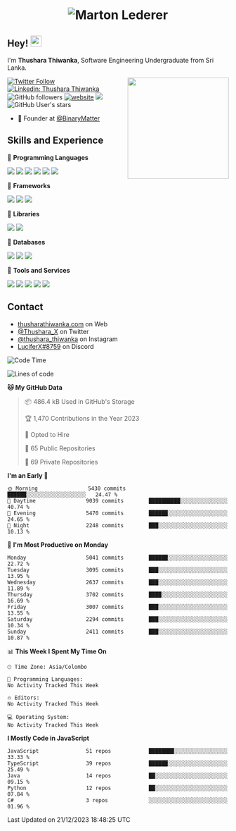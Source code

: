 <h1 align="center">
  <img src="https://raw.githubusercontent.com/ThusharaX/ThusharaX/master/name.svg" alt="Marton Lederer" />
</h1>

## Hey! <img src="https://media.giphy.com/media/hvRJCLFzcasrR4ia7z/giphy.gif" width="25px" height="25px">  
I'm <strong>Thushara Thiwanka</strong>, Software Engineering Undergraduate from Sri Lanka.

<img align='right' src="https://media.giphy.com/media/M9gbBd9nbDrOTu1Mqx/giphy.gif" width="230">

[![Twitter Follow](https://img.shields.io/twitter/follow/Thushara_X?label=Follow)](https://twitter.com/intent/follow?screen_name=Thushara_X)
[![Linkedin: Thushara Thiwanka](https://img.shields.io/badge/-Thushara_Thiwanaka-blue?style=flat-square&logo=Linkedin&logoColor=white&link=https://www.linkedin.com/in/thushara-thiwanka/)](https://www.linkedin.com/in/thushara-thiwanka/)
![GitHub followers](https://img.shields.io/github/followers/ThusharaX?label=Follow&style=social)
[![website](https://img.shields.io/badge/Website-46a2f1.svg?&style=flat-square&logo=Google-Chrome&logoColor=white&link=https://anmolsingh.me/)](https://thusharathiwanka.com/)
![](https://camo.githubusercontent.com/f1c00c1d3c0d9b8f4431c8082be05835cd7795233799bcef63c216d59cf4f6a0/68747470733a2f2f6b6f6d617265762e636f6d2f67687076632f3f757365726e616d653d546875736861726158267374796c653d666c617426636f6c6f723d627269676874677265656e)
![GitHub User's stars](https://img.shields.io/github/stars/ThusharaX?affiliations=OWNER%2CCOLLABORATOR%2CORGANIZATION_MEMBER&style=social)

<!-- - 🧭 Founder at [@Nano-Spark](https://github.com/Nano-Spark) -->
- 🧭 Founder at [@BinaryMatter](https://github.com/BinaryMatter)

<!-- - 👥 Core team member at [@Binary-Matter](https://github.com/Binary-Matter) and [@SLIIT-2020-June](https://github.com/SLIIT-2020-June) -->

## Skills and Experience
🔴 <strong>Programming Languages</strong>

![](https://img.shields.io/badge/Python-3776AB?style=for-the-badge&logo=python&logoColor=white)
![](https://img.shields.io/badge/C-00599C?style=for-the-badge&logo=c&logoColor=white)
![](https://img.shields.io/badge/C%2B%2B-00599C?style=for-the-badge&logo=c%2B%2B&logoColor=white)
![](https://img.shields.io/badge/JavaScript-F7DF1E?style=for-the-badge&logo=javascript&logoColor=black)
![](https://img.shields.io/badge/Java-ED8B00?style=for-the-badge&logo=java&logoColor=white)
![](https://img.shields.io/badge/PHP-777BB4?style=for-the-badge&logo=php&logoColor=white)

🔴 <strong>Frameworks</strong>

![](https://img.shields.io/badge/Django-092E20?style=for-the-badge&logo=django&logoColor=white)
![](https://img.shields.io/badge/Flask-000000?style=for-the-badge&logo=flask&logoColor=white)
![](https://img.shields.io/badge/Bootstrap-563D7C?style=for-the-badge&logo=bootstrap&logoColor=white)

🔴 <strong>Libraries</strong>

![](https://img.shields.io/badge/React-20232A?style=for-the-badge&logo=react&logoColor=61DAFB)
![](https://img.shields.io/badge/Redux-593D88?style=for-the-badge&logo=redux&logoColor=white)

🔴 <strong>Databases</strong>

![](https://img.shields.io/badge/PostgreSQL-316192?style=for-the-badge&logo=postgresql&logoColor=white)
![](	https://img.shields.io/badge/SQLite-07405E?style=for-the-badge&logo=sqlite&logoColor=white)
![](	https://img.shields.io/badge/MySQL-00000F?style=for-the-badge&logo=mysql&logoColor=white)

🔴 <strong>Tools and Services</strong>

![](https://img.shields.io/badge/Git-F05032?style=for-the-badge&logo=git&logoColor=white)
![](	https://img.shields.io/badge/Heroku-430098?style=for-the-badge&logo=heroku&logoColor=white)
![](https://img.shields.io/badge/Visual_Studio_Code-0078D4?style=for-the-badge&logo=visual%20studio%20code&logoColor=white)
![](https://img.shields.io/badge/Visual_Studio_2019-5C2D91?style=for-the-badge&logo=visual%20studio&logoColor=white)
![](https://img.shields.io/badge/firebase-ffca28?style=for-the-badge&logo=firebase&logoColor=white)

## Contact
- [thusharathiwanka.com](https://thusharathiwanka.com/) on Web
- [@Thushara_X](https://twitter.com/Thushara_X/) on Twitter
- [@thushara_thiwanka](https://www.instagram.com/thushara_thiwanka/) on Instagram
- [LuciferX#8759](./) on Discord

<!--START_SECTION:waka-->
![Code Time](http://img.shields.io/badge/Code%20Time-1%2C128%20hrs%201%20min-blue)

![Lines of code](https://img.shields.io/badge/From%20Hello%20World%20I%27ve%20Written-9.7%20million%20lines%20of%20code-blue)

**🐱 My GitHub Data** 

> 📦 486.4 kB Used in GitHub's Storage 
 > 
> 🏆 1,470 Contributions in the Year 2023
 > 
> 💼 Opted to Hire
 > 
> 📜 65 Public Repositories 
 > 
> 🔑 69 Private Repositories 
 > 
**I'm an Early 🐤** 

```text
🌞 Morning                5430 commits        ██████░░░░░░░░░░░░░░░░░░░   24.47 % 
🌆 Daytime                9039 commits        ██████████░░░░░░░░░░░░░░░   40.74 % 
🌃 Evening                5470 commits        ██████░░░░░░░░░░░░░░░░░░░   24.65 % 
🌙 Night                  2248 commits        ███░░░░░░░░░░░░░░░░░░░░░░   10.13 % 
```
📅 **I'm Most Productive on Monday** 

```text
Monday                   5041 commits        ██████░░░░░░░░░░░░░░░░░░░   22.72 % 
Tuesday                  3095 commits        ███░░░░░░░░░░░░░░░░░░░░░░   13.95 % 
Wednesday                2637 commits        ███░░░░░░░░░░░░░░░░░░░░░░   11.89 % 
Thursday                 3702 commits        ████░░░░░░░░░░░░░░░░░░░░░   16.69 % 
Friday                   3007 commits        ███░░░░░░░░░░░░░░░░░░░░░░   13.55 % 
Saturday                 2294 commits        ███░░░░░░░░░░░░░░░░░░░░░░   10.34 % 
Sunday                   2411 commits        ███░░░░░░░░░░░░░░░░░░░░░░   10.87 % 
```


📊 **This Week I Spent My Time On** 

```text
🕑︎ Time Zone: Asia/Colombo

💬 Programming Languages: 
No Activity Tracked This Week

🔥 Editors: 
No Activity Tracked This Week

💻 Operating System: 
No Activity Tracked This Week
```

**I Mostly Code in JavaScript** 

```text
JavaScript               51 repos            ████████░░░░░░░░░░░░░░░░░   33.33 % 
TypeScript               39 repos            ██████░░░░░░░░░░░░░░░░░░░   25.49 % 
Java                     14 repos            ██░░░░░░░░░░░░░░░░░░░░░░░   09.15 % 
Python                   12 repos            ██░░░░░░░░░░░░░░░░░░░░░░░   07.84 % 
C#                       3 repos             ░░░░░░░░░░░░░░░░░░░░░░░░░   01.96 % 
```




 Last Updated on 21/12/2023 18:48:25 UTC
<!--END_SECTION:waka-->
